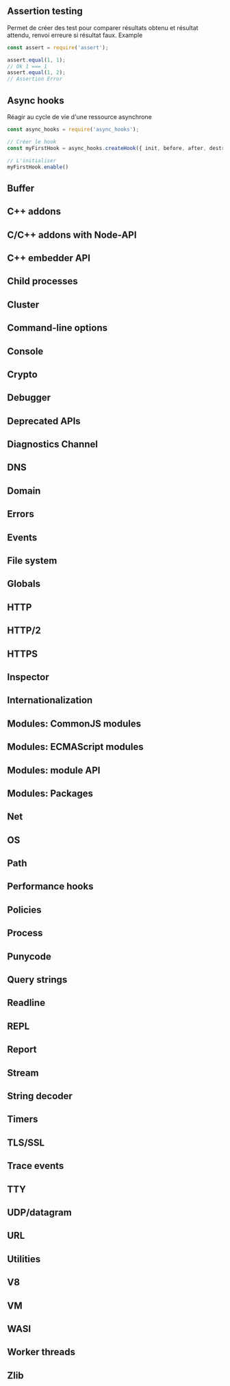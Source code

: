 ## Assertion testing
Permet de créer des test pour comparer résultats obtenu et résultat attendu, renvoi erreure si résultat faux.
Example 
```js
const assert = require('assert');

assert.equal(1, 1);
// Ok 1 === 1
assert.equal(1, 2);
// Assertion Error
```

## Async hooks
Réagir au cycle de vie d'une ressource asynchrone
```js
const async_hooks = require('async_hooks');

// Créer le hook
const myFirstHook = async_hooks.createHook({ init, before, after, destroy, promiseResolve })

// L'initialiser
myFirstHook.enable()

```
## Buffer
## C++ addons
## C/C++ addons with Node-API
## C++ embedder API
## Child processes
## Cluster
## Command-line options
## Console
## Crypto
## Debugger
## Deprecated APIs
## Diagnostics Channel
## DNS
## Domain
## Errors
## Events
## File system
## Globals
## HTTP
## HTTP/2
## HTTPS
## Inspector
## Internationalization
## Modules: CommonJS modules
## Modules: ECMAScript modules
## Modules: module API
## Modules: Packages
## Net
## OS
## Path
## Performance hooks
## Policies
## Process
## Punycode
## Query strings
## Readline
## REPL
## Report
## Stream
## String decoder
## Timers
## TLS/SSL
## Trace events
## TTY
## UDP/datagram
## URL
## Utilities
## V8
## VM
## WASI
## Worker threads
## Zlib
